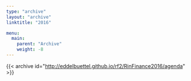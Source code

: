 ```yaml
---
type: "archive"
layout: "archive"
linktitle: "2016"

menu:
  main:
    parent: "Archive"
    weight: -8
---
```


{{< archive id="http://eddelbuettel.github.io/rf2/RinFinance2016/agenda" >}}
